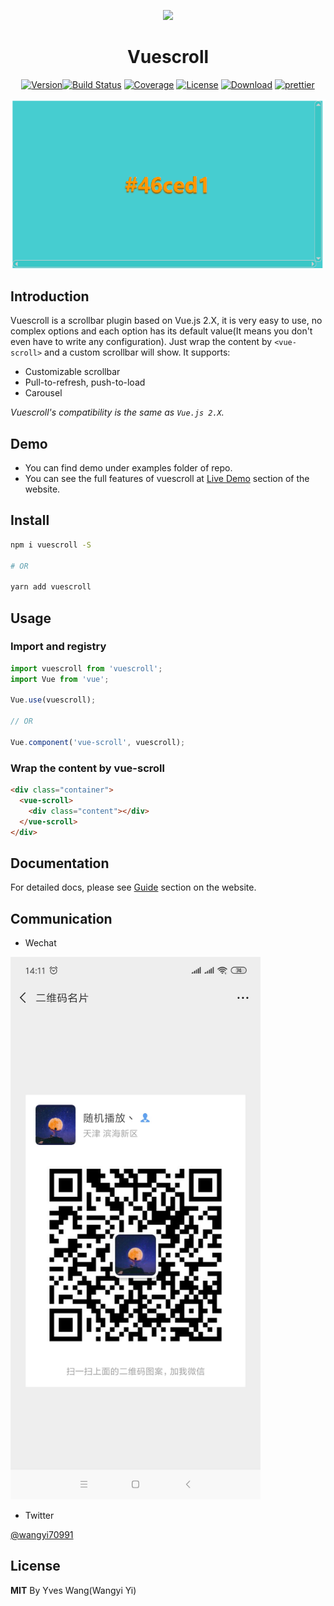  <p align="center"><a href="http://vuescrolljs.yvescoding.me/"><img width="100" src="http://vuescrolljs.yvescoding.me/logo.png" /></a></p>
<h1 align="center">Vuescroll</h1>
<p align="center">
  <a href="https://www.npmjs.com/package/vuescroll"><img src="https://img.shields.io/npm/v/vuescroll.svg" alt="Version"></a><a href="https://circleci.com/gh/YvesCoding/vuescroll/tree/dev"><img src="https://circleci.com/gh/YvesCoding/vuescroll/tree/dev.png?style=shield" alt="Build Status"></a>
   <a href="https://codecov.io/github/YvesCoding/vuescroll?branch=dev"><img src="https://img.shields.io/codecov/c/github/YvesCoding/vuescroll/dev.svg" alt="Coverage"></a>
  <a href="https://www.npmjs.com/package/vuescroll"><img src="https://img.shields.io/npm/l/vuescroll.svg" alt="License"></a>
<a href="https://www.npmjs.com/package/vuescroll"><img src="https://img.shields.io/npm/dm/vuescroll.svg" alt="Download"></a>
<a href="https://github.com/YvesCoding/vuescroll"><img src="https://img.shields.io/badge/code_style-prettier-ff69b4.svg?style=flat-square" alt="prettier"></a>
</p>

<p align="center">
  <img src="https://github.com/wangyi7099/pictureCdn/blob/master/allPic/vuescroll/show.gif?raw=true" width="800"  alt="Demo"/> 
</p>
 
## Introduction

Vuescroll is a scrollbar plugin based on Vue.js 2.X, it is very easy to use, no complex options and each option has its default value(It means you don't even have to write any configuration). Just wrap the content by `<vue-scroll>` and a custom scrollbar will show. It supports:

- Customizable scrollbar
- Pull-to-refresh, push-to-load
- Carousel

_Vuescroll's compatibility is the same as `Vue.js 2.X`._

## Demo

- You can find demo under examples folder of repo.
- You can see the full features of vuescroll at [Live Demo](https://vuescrolljs.yvescoding.me/demo) section of the website.

## Install

```bash
npm i vuescroll -S

# OR

yarn add vuescroll

```

## Usage

### Import and registry

```js
import vuescroll from 'vuescroll';
import Vue from 'vue';

Vue.use(vuescroll);

// OR

Vue.component('vue-scroll', vuescroll);
```

### Wrap the content by vue-scroll

```html
<div class="container">
  <vue-scroll>
    <div class="content"></div>
  </vue-scroll>
</div>
```

## Documentation

For detailed docs, please see [Guide](https://vuescrolljs.yvescoding.me/guide) section on the website.

## Communication

- Wechat

 <img src="https://github.com/wangyi7099/pictureCdn/blob/master/allPic/vuescroll/wx.png?raw=true" width="400" alt="Demo" style="max-width:100%;">

- Twitter

[@wangyi70991](https://twitter.com/wangyi70991)

## License

**MIT** By Yves Wang(Wangyi Yi)

